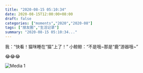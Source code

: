```yaml
---
title: "2020-08-15 05:10:34"
date: 2020-08-15T12:00:00+08:00
draft: false
categories: ["moments","2020","2020-08"]
tags: ["朋友圈","生活记录"]
summary: "2020-08-15 05:10:34..."
---
```


我：“快看！猫咪睡在“猫”上了！”
小鲸鲸：“不是哦~那是“鹿”游器哦~”

😂😂😂

![Media 1](/Moments/photos/2020-08-15/202008150510340.jpg)

